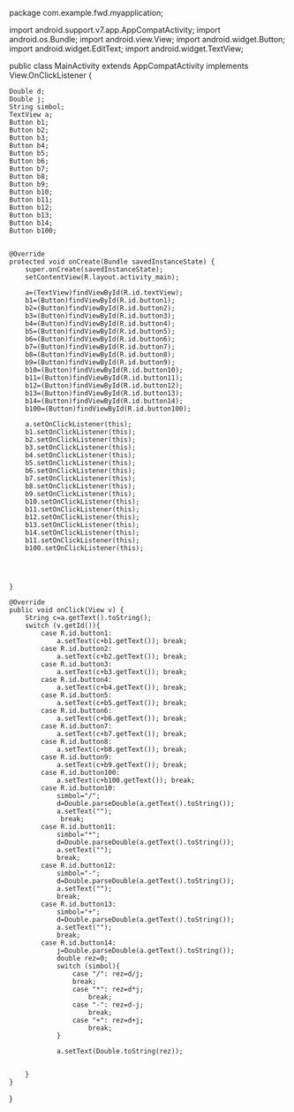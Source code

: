 package com.example.fwd.myapplication;

import android.support.v7.app.AppCompatActivity;
import android.os.Bundle;
import android.view.View;
import android.widget.Button;
import android.widget.EditText;
import android.widget.TextView;

public class MainActivity extends AppCompatActivity implements View.OnClickListener {

    Double d;
    Double j;
    String simbol;
    TextView a;
    Button b1;
    Button b2;
    Button b3;
    Button b4;
    Button b5;
    Button b6;
    Button b7;
    Button b8;
    Button b9;
    Button b10;
    Button b11;
    Button b12;
    Button b13;
    Button b14;
    Button b100;


    @Override
    protected void onCreate(Bundle savedInstanceState) {
        super.onCreate(savedInstanceState);
        setContentView(R.layout.activity_main);

        a=(TextView)findViewById(R.id.textView);
        b1=(Button)findViewById(R.id.button1);
        b2=(Button)findViewById(R.id.button2);
        b3=(Button)findViewById(R.id.button3);
        b4=(Button)findViewById(R.id.button4);
        b5=(Button)findViewById(R.id.button5);
        b6=(Button)findViewById(R.id.button6);
        b7=(Button)findViewById(R.id.button7);
        b8=(Button)findViewById(R.id.button8);
        b9=(Button)findViewById(R.id.button9);
        b10=(Button)findViewById(R.id.button10);
        b11=(Button)findViewById(R.id.button11);
        b12=(Button)findViewById(R.id.button12);
        b13=(Button)findViewById(R.id.button13);
        b14=(Button)findViewById(R.id.button14);
        b100=(Button)findViewById(R.id.button100);

        a.setOnClickListener(this);
        b1.setOnClickListener(this);
        b2.setOnClickListener(this);
        b3.setOnClickListener(this);
        b4.setOnClickListener(this);
        b5.setOnClickListener(this);
        b6.setOnClickListener(this);
        b7.setOnClickListener(this);
        b8.setOnClickListener(this);
        b9.setOnClickListener(this);
        b10.setOnClickListener(this);
        b11.setOnClickListener(this);
        b12.setOnClickListener(this);
        b13.setOnClickListener(this);
        b14.setOnClickListener(this);
        b11.setOnClickListener(this);
        b100.setOnClickListener(this);




    }

    @Override
    public void onClick(View v) {
        String c=a.getText().toString();
        switch (v.getId()){
            case R.id.button1:
                a.setText(c+b1.getText()); break;
            case R.id.button2:
                a.setText(c+b2.getText()); break;
            case R.id.button3:
                a.setText(c+b3.getText()); break;
            case R.id.button4:
                a.setText(c+b4.getText()); break;
            case R.id.button5:
                a.setText(c+b5.getText()); break;
            case R.id.button6:
                a.setText(c+b6.getText()); break;
            case R.id.button7:
                a.setText(c+b7.getText()); break;
            case R.id.button8:
                a.setText(c+b8.getText()); break;
            case R.id.button9:
                a.setText(c+b9.getText()); break;
            case R.id.button100:
                a.setText(c+b100.getText()); break;
            case R.id.button10:
                simbol="/";
                d=Double.parseDouble(a.getText().toString());
                a.setText("");
                 break;
            case R.id.button11:
                simbol="*";
                d=Double.parseDouble(a.getText().toString());
                a.setText("");
                break;
            case R.id.button12:
                simbol="-";
                d=Double.parseDouble(a.getText().toString());
                a.setText("");
                break;
            case R.id.button13:
                simbol="+";
                d=Double.parseDouble(a.getText().toString());
                a.setText("");
                break;
            case R.id.button14:
                j=Double.parseDouble(a.getText().toString());
                double rez=0;
                switch (simbol){
                    case "/": rez=d/j;
                    break;
                    case "*": rez=d*j;
                        break;
                    case "-": rez=d-j;
                        break;
                    case "+": rez=d+j;
                        break;
                }

                a.setText(Double.toString(rez));


        }
    }
}
